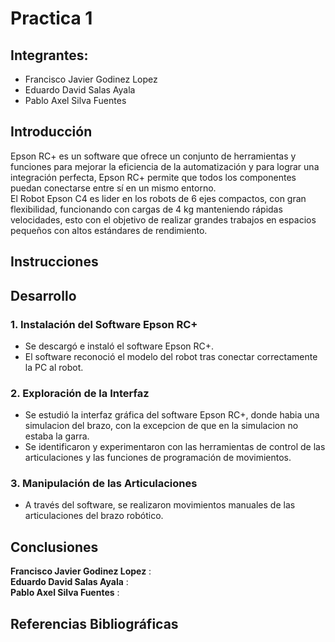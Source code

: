 # Practica 1
## Integrantes:
- Francisco Javier Godinez Lopez
- Eduardo David Salas Ayala
- Pablo Axel Silva Fuentes


## Introducción  
Epson RC+ es un software que ofrece un conjunto de herramientas y funciones para mejorar la eficiencia de la automatización y para lograr una integración perfecta, Epson RC+ permite que todos los componentes puedan conectarse entre sí en un mismo entorno.  
El Robot Epson C4 es lider en los robots de 6 ejes compactos, con gran flexibilidad, funcionando con cargas de 4 kg manteniendo rápidas velocidades, esto con el objetivo de realizar grandes trabajos en espacios pequeños con altos estándares de rendimiento.


## Instrucciones
## Desarrollo
### 1. Instalación del Software Epson RC+
- Se descargó e instaló el software Epson RC+.
- El software reconoció el modelo del robot tras conectar correctamente la PC al robot.

### 2. Exploración de la Interfaz
- Se estudió la interfaz gráfica del software Epson RC+, donde habia una simulacion del brazo, con la excepcion de que en la simulacion no estaba la garra.
- Se identificaron y experimentaron con las herramientas de control de las articulaciones y las funciones de programación de movimientos.

### 3. Manipulación de las Articulaciones
- A través del software, se realizaron movimientos manuales de las articulaciones del brazo robótico.




## Conclusiones
__Francisco Javier Godinez Lopez__ :  
__Eduardo David Salas Ayala__ :  
__Pablo Axel Silva Fuentes__ :  

## Referencias Bibliográficas 
